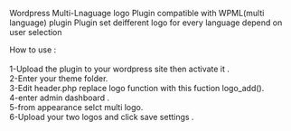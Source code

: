 Wordpress Multi-Lnaguage logo Plugin compatible with WPML(multi language) plugin
Plugin set deifferent logo for every language depend on user selection

How to use :<br />
<br />1-Upload the plugin to your wordpress site then activate it .
<br />2-Enter your theme folder.
<br />3-Edit header.php replace logo function with this fuction logo_add().
<br />4-enter admin dashboard .
<br />5-from appearance selct multi logo.
<br />6-Upload your two logos and click save settings .
